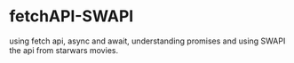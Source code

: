 # fetchAPI-SWAPI

using fetch api, async and await, understanding promises and using SWAPI the api from starwars movies.
